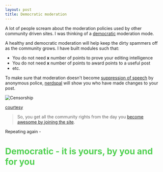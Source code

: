 ```yaml
---
layout: post
title: Democratic moderation
---
```


A lot of people scream about the moderation policies used by other community driven sites. I was thinking of a [democratic](https://nerdspal.com/Home/Overview#Democratic) moderation mode.

A healthy and democratic moderation will help keep the dirty spammers off as the community grows. I have built modules such that:

 - You do not need **x** number of points to prove your editing intelligence
 - You do not need **x** number of points to award points to a useful post
 - etc.


To make sure that moderation doesn't become [suppression of speech](https://en.wikipedia.org/wiki/Censorship) by anonymous police, [nerdspal](https://nerdspal.com) will show you who have made changes to your post. 

![Censorship](https://upload.wikimedia.org/wikipedia/commons/2/26/Andr%C3%A9_Gill_-_Madame_Anastasie.jpg)

[courtesy](https:wikimedia.org)

> So, you get all the community rights from the day you [become awesome by joining the site](https://nerdspal.com/Account/Register).

Repeating again - 

<h1> <span style="color:#50D050; text-align:center"> Democratic - it is yours, by you and for you </span> </h1>
